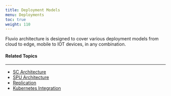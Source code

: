 ```yaml
---
title: Deployment Models
menu: Deployments
toc: true
weight: 110
---
```


Fluvio architecture is designed to cover various deployment models from cloud to edge, mobile to IOT devices, in any combination.

#### Related Topics
-------------------
* [SC Architecture](../SC)
* [SPU Architecture](../spu)
* [Replication](../replication)
* [Kubernetes Integration](../k8-integration)